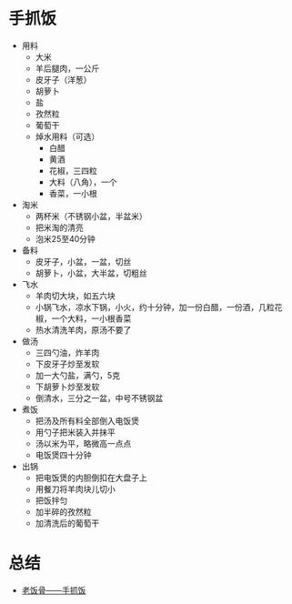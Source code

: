 # 手抓饭

* 用料
    * 大米
    * 羊后腿肉，一公斤
    * 皮牙子（洋葱） 
    * 胡萝卜
    * 盐
    * 孜然粒
    * 葡萄干
    * 焯水用料（可选）
        * 白醋
        * 黄酒
        * 花椒，三四粒
        * 大料（八角），一个
        * 香菜，一小根
* 淘米
    * 两杯米（不锈钢小盆，半盆米）
    * 把米淘的清亮
    * 泡米25至40分钟
* 备料
    * 皮牙子，小盆，一盆，切丝
    * 胡萝卜，小盆，大半盆，切粗丝
* 飞水
    * 羊肉切大块，如五六块
    * 小锅飞水，凉水下锅，小火，约十分钟，加一份白醋，一份酒，几粒花椒，一个大料，一小根香菜
    * 热水清洗羊肉，原汤不要了
* 做汤
    * 三四勺油，炸羊肉
    * 下皮牙子炒至发软
    * 加一大勺盐，满勺，5克
    * 下胡萝卜炒至发软
    * 倒清水，三分之一盆，中号不锈钢盆
* 煮饭
    * 把汤及所有料全部倒入电饭煲
    * 用勺子把米装入并抹平
    * 汤以米为平，略微高一点点
    * 电饭煲四十分钟
* 出锅
    * 把电饭煲的内胆倒扣在大盘子上
    * 用餐刀将羊肉块儿切小
    * 把饭拌匀
    * 加半碎的孜然粒
    * 加清洗后的葡萄干

# 总结
* [老饭骨——手抓饭](https://www.youtube.com/watch?v=ccHSTTEaqoM)